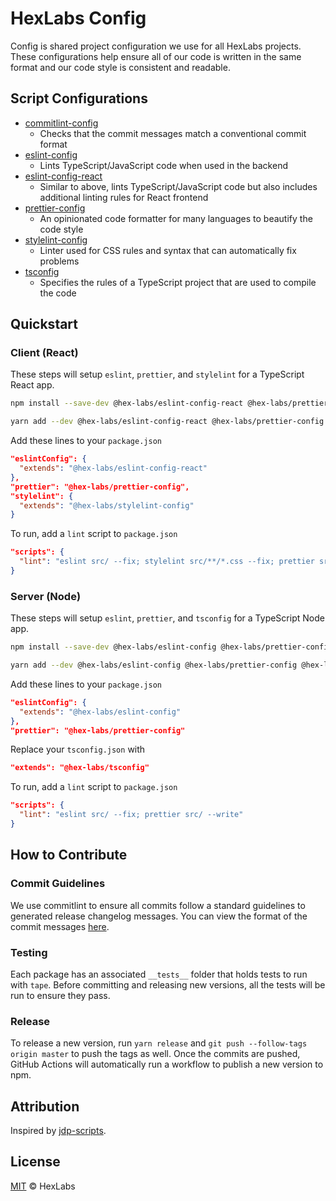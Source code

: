 # HexLabs Config

Config is shared project configuration we use for all HexLabs projects. These configurations help
ensure all of our code is written in the same format and our code style is consistent and readable.

## Script Configurations

- [commitlint-config](./packages/commitlint-config)
  - Checks that the commit messages match a conventional commit format
- [eslint-config](./packages/eslint-config)
  - Lints TypeScript/JavaScript code when used in the backend
- [eslint-config-react](./packages/eslint-config-react)
  - Similar to above, lints TypeScript/JavaScript code but also includes additional linting rules
    for React frontend
- [prettier-config](./packages/prettier-config)
  - An opinionated code formatter for many languages to beautify the code style
- [stylelint-config](./packages/stylelint-config)
  - Linter used for CSS rules and syntax that can automatically fix problems
- [tsconfig](./packages/tsconfig)
  - Specifies the rules of a TypeScript project that are used to compile the code

## Quickstart

### Client (React)

These steps will setup `eslint`, `prettier`, and `stylelint` for a TypeScript React app.

```bash
npm install --save-dev @hex-labs/eslint-config-react @hex-labs/prettier-config @hex-labs/stylelint-config eslint prettier stylelint

yarn add --dev @hex-labs/eslint-config-react @hex-labs/prettier-config @hex-labs/stylelint-config eslint prettier stylelint
```

Add these lines to your `package.json`

```json
"eslintConfig": {
  "extends": "@hex-labs/eslint-config-react"
},
"prettier": "@hex-labs/prettier-config",
"stylelint": {
  "extends": "@hex-labs/stylelint-config"
}
```

To run, add a `lint` script to `package.json`

```json
"scripts": {
  "lint": "eslint src/ --fix; stylelint src/**/*.css --fix; prettier src/ --write"
}
```

### Server (Node)

These steps will setup `eslint`, `prettier`, and `tsconfig` for a TypeScript Node app.

```bash
npm install --save-dev @hex-labs/eslint-config @hex-labs/prettier-config @hex-labs/tsconfig eslint prettier

yarn add --dev @hex-labs/eslint-config @hex-labs/prettier-config @hex-labs/tsconfig eslint prettier
```

Add these lines to your `package.json`

```json
"eslintConfig": {
  "extends": "@hex-labs/eslint-config"
},
"prettier": "@hex-labs/prettier-config"
```

Replace your `tsconfig.json` with

```json
"extends": "@hex-labs/tsconfig"
```

To run, add a `lint` script to `package.json`

```json
"scripts": {
  "lint": "eslint src/ --fix; prettier src/ --write"
}
```

## How to Contribute

### Commit Guidelines

We use commitlint to ensure all commits follow a standard guidelines to generated release changelog
messages. You can view the format of the commit messages
[here](https://github.com/angular/angular/blob/master/CONTRIBUTING.md#-commit-message-format).

### Testing

Each package has an associated `__tests__` folder that holds tests to run with `tape`. Before
committing and releasing new versions, all the tests will be run to ensure they pass.

### Release

To release a new version, run `yarn release` and `git push --follow-tags origin master` to push the
tags as well. Once the commits are pushed, GitHub Actions will automatically run a workflow to
publish a new version to npm.

## Attribution

Inspired by [jdp-scripts](https://github.com/john-d-pelingo/jdp-scripts).

## License

[MIT](LICENSE) &copy; HexLabs
